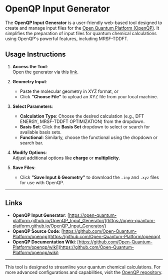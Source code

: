 # OpenQP Input Generator

The **OpenQP Input Generator** is a user-friendly web-based tool designed to create and manage input files for the [Open Quantum Platform (OpenQP)](https://github.com/Open-Quantum-Platform/openqp). It simplifies the preparation of input files for quantum chemical calculations using OpenQP's powerful features, including MRSF-TDDFT.  



## Usage Instructions
1. **Access the Tool**:  
   Open the generator via this [link](https://open-quantum-platform.github.io/OpenQP_Input_Generator/).

2. **Geometry Input**:  
   - Paste the molecular geometry in XYZ format, or  
   - Click **"Choose File"** to upload an XYZ file from your local machine.

3. **Select Parameters**:  
   - **Calculation Type**: Choose the desired calculation (e.g., DFT ENERGY, MRSF-TDDFT OPTIMIZATION) from the dropdown.  
   - **Basis Set**: Click the **Basis Set** dropdown to select or search for available basis sets.  
   - **Functional**: Similarly, choose the functional using the dropdown or search bar.  

4. **Modify Options**:  
   Adjust additional options like **charge** or **multiplicity**.  

5. **Save Files**:  
   - Click **"Save Input & Geometry"** to download the `.inp` and `.xyz` files for use with OpenQP.  

---

## Links
- **OpenQP Input Generator**: [https://open-quantum-platform.github.io/OpenQP_Input_Generator/](https://open-quantum-platform.github.io/OpenQP_Input_Generator/)  
- **OpenQP Source Code**: [https://github.com/Open-Quantum-Platform/openqp](https://github.com/Open-Quantum-Platform/openqp)  
- **OpenQP Documentation Wiki**: [https://github.com/Open-Quantum-Platform/openqp/wiki](https://github.com/Open-Quantum-Platform/openqp/wiki)  

---

This tool is designed to streamline your quantum chemical calculations. For more advanced configurations and capabilities, visit the [OpenQP repository](https://github.com/Open-Quantum-Platform/openqp).  
